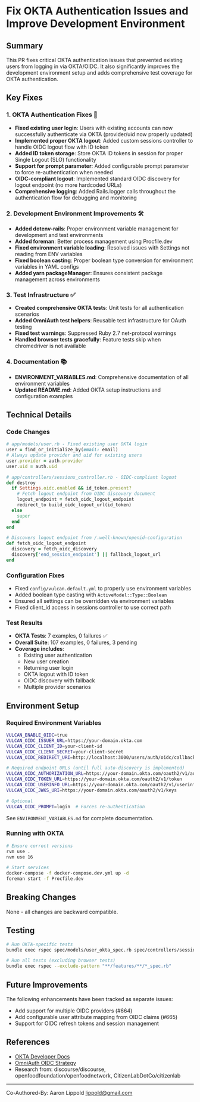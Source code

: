 # Fix OKTA Authentication Issues and Improve Development Environment

## Summary

This PR fixes critical OKTA authentication issues that prevented existing users from logging in via OKTA/OIDC. It also significantly improves the development environment setup and adds comprehensive test coverage for OKTA authentication.

## Key Fixes

### 1. **OKTA Authentication Fixes** 🔐
- **Fixed existing user login**: Users with existing accounts can now successfully authenticate via OKTA (provider/uid now properly updated)
- **Implemented proper OKTA logout**: Added custom sessions controller to handle OIDC logout flow with ID token
- **Added ID token storage**: Store OKTA ID tokens in session for proper Single Logout (SLO) functionality
- **Support for prompt parameter**: Added configurable prompt parameter to force re-authentication when needed
- **OIDC-compliant logout**: Implemented standard OIDC discovery for logout endpoint (no more hardcoded URLs)
- **Comprehensive logging**: Added Rails.logger calls throughout the authentication flow for debugging and monitoring

### 2. **Development Environment Improvements** 🛠️
- **Added dotenv-rails**: Proper environment variable management for development and test environments
- **Added foreman**: Better process management using Procfile.dev
- **Fixed environment variable loading**: Resolved issues with Settings not reading from ENV variables
- **Fixed boolean casting**: Proper boolean type conversion for environment variables in YAML configs
- **Added yarn packageManager**: Ensures consistent package management across environments

### 3. **Test Infrastructure** ✅
- **Created comprehensive OKTA tests**: Unit tests for all authentication scenarios
- **Added OmniAuth test helpers**: Reusable test infrastructure for OAuth testing
- **Fixed test warnings**: Suppressed Ruby 2.7 net-protocol warnings
- **Handled browser tests gracefully**: Feature tests skip when chromedriver is not available

### 4. **Documentation** 📚
- **ENVIRONMENT_VARIABLES.md**: Comprehensive documentation of all environment variables
- **Updated README.md**: Added OKTA setup instructions and configuration examples

## Technical Details

### Code Changes
```ruby
# app/models/user.rb - Fixed existing user OKTA login
user = find_or_initialize_by(email: email)
# Always update provider and uid for existing users
user.provider = auth.provider
user.uid = auth.uid
```

```ruby
# app/controllers/sessions_controller.rb - OIDC-compliant logout
def destroy
  if Settings.oidc.enabled && id_token.present?
    # Fetch logout endpoint from OIDC discovery document
    logout_endpoint = fetch_oidc_logout_endpoint
    redirect_to build_oidc_logout_url(id_token)
  else
    super
  end
end

# Discovers logout endpoint from /.well-known/openid-configuration
def fetch_oidc_logout_endpoint
  discovery = fetch_oidc_discovery
  discovery['end_session_endpoint'] || fallback_logout_url
end
```

### Configuration Fixes
- Fixed `config/vulcan.default.yml` to properly use environment variables
- Added boolean type casting with `ActiveModel::Type::Boolean` 
- Ensured all settings can be overridden via environment variables
- Fixed client_id access in sessions controller to use correct path

### Test Results
- **OKTA Tests**: 7 examples, 0 failures ✅
- **Overall Suite**: 107 examples, 0 failures, 3 pending
- **Coverage includes**:
  - Existing user authentication
  - New user creation
  - Returning user login
  - OKTA logout with ID token
  - OIDC discovery with fallback
  - Multiple provider scenarios

## Environment Setup

### Required Environment Variables
```bash
VULCAN_ENABLE_OIDC=true
VULCAN_OIDC_ISSUER_URL=https://your-domain.okta.com
VULCAN_OIDC_CLIENT_ID=your-client-id
VULCAN_OIDC_CLIENT_SECRET=your-client-secret
VULCAN_OIDC_REDIRECT_URI=http://localhost:3000/users/auth/oidc/callback

# Required endpoint URLs (until full auto-discovery is implemented)
VULCAN_OIDC_AUTHORIZATION_URL=https://your-domain.okta.com/oauth2/v1/authorize
VULCAN_OIDC_TOKEN_URL=https://your-domain.okta.com/oauth2/v1/token
VULCAN_OIDC_USERINFO_URL=https://your-domain.okta.com/oauth2/v1/userinfo
VULCAN_OIDC_JWKS_URI=https://your-domain.okta.com/oauth2/v1/keys

# Optional
VULCAN_OIDC_PROMPT=login  # Forces re-authentication
```

See `ENVIRONMENT_VARIABLES.md` for complete documentation.

### Running with OKTA
```bash
# Ensure correct versions
rvm use .
nvm use 16

# Start services
docker-compose -f docker-compose.dev.yml up -d
foreman start -f Procfile.dev
```

## Breaking Changes
None - all changes are backward compatible.

## Testing
```bash
# Run OKTA-specific tests
bundle exec rspec spec/models/user_okta_spec.rb spec/controllers/sessions_controller_spec.rb

# Run all tests (excluding browser tests)
bundle exec rspec --exclude-pattern "**/features/**/*_spec.rb"
```

## Future Improvements
The following enhancements have been tracked as separate issues:
- Add support for multiple OIDC providers (#664)
- Add configurable user attribute mapping from OIDC claims (#665)
- Support for OIDC refresh tokens and session management

## References
- [OKTA Developer Docs](https://developer.okta.com/docs/guides/sign-into-web-app-redirect/ruby/main/)
- [OmniAuth OIDC Strategy](https://github.com/omniauth/omniauth_openid_connect)
- Research from: discourse/discourse, openfoodfoundation/openfoodnetwork, CitizenLabDotCo/citizenlab

---

Co-Authored-By: Aaron Lippold <lippold@gmail.com>